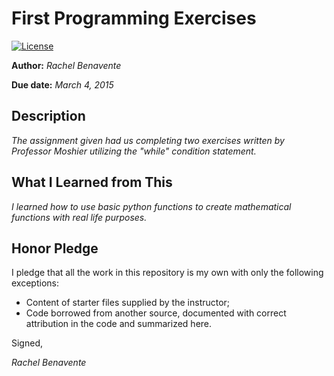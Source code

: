 # First Programming Exercises

 [![License](http://img.shields.io/badge/license-MIT-blue.svg)](http://en.wikipedia.org/wiki/MIT_License)

**Author:** _Rachel Benavente_

**Due date:** _March 4, 2015_

## Description

_The assignment given had us completing two exercises written by Professor Moshier
utilizing the "while" condition statement._

## What I Learned from This

_I learned how to use basic python functions to create mathematical functions
with real life purposes._

## Honor Pledge

I pledge that all the work in this repository is my own with only the following exceptions:

* Content of starter files supplied by the instructor;
* Code borrowed from another source, documented with correct attribution in the code and summarized here.

Signed,

_Rachel Benavente_

